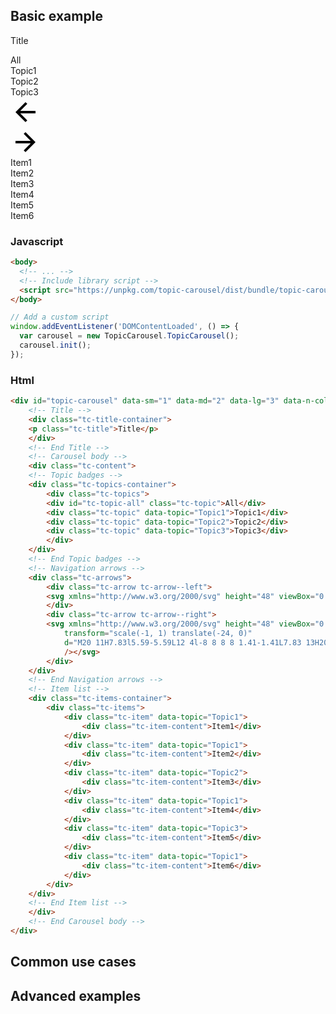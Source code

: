 <script src="https://unpkg.com/topic-carousel/dist/bundle/topic-carousel.min.js"></script>

## Basic example

<div id="topic-carousel" data-sm="1" data-md="2" data-lg="3" data-n-cols="2">
    <div class="tc-title-container">
    <p class="tc-title">Title</p>
    </div>
    <div class="tc-content">
    <div class="tc-topics-container">
        <div class="tc-topics">
        <div id="tc-topic-all" class="tc-topic">All</div>
        <div class="tc-topic" data-topic="Topic1">Topic1</div>
        <div class="tc-topic" data-topic="Topic2">Topic2</div>
        <div class="tc-topic" data-topic="Topic3">Topic3</div>
        </div>
    </div>
    <div class="tc-arrows">
        <div class="tc-arrow tc-arrow--left">
        <svg xmlns="http://www.w3.org/2000/svg" height="48" viewBox="0 0 24 24" width="48"><path d="M20 11H7.83l5.59-5.59L12 4l-8 8 8 8 1.41-1.41L7.83 13H20v-2z"></svg>
        </div>
        <div class="tc-arrow tc-arrow--right">
        <svg xmlns="http://www.w3.org/2000/svg" height="48" viewBox="0 0 24 24" width="48"><path
            transform="scale(-1, 1) translate(-24, 0)"
            d="M20 11H7.83l5.59-5.59L12 4l-8 8 8 8 1.41-1.41L7.83 13H20v-2z"
            /></svg>
        </div>
    </div>
    <div class="tc-items-container">
        <div class="tc-items">
        <div class="tc-item" data-topic="Topic1">
            <div class="tc-item-content">Item1</div>
        </div>
        <div class="tc-item" data-topic="Topic1">
            <div class="tc-item-content">Item2</div>
        </div>
        <div class="tc-item" data-topic="Topic2">
            <div class="tc-item-content">Item3</div>
        </div>
        <div class="tc-item" data-topic="Topic1">
            <div class="tc-item-content">Item4</div>
        </div>
        <div class="tc-item" data-topic="Topic3">
            <div class="tc-item-content">Item5</div>
        </div>
        <div class="tc-item" data-topic="Topic1">
            <div class="tc-item-content">Item6</div>
        </div>
        </div>
    </div>
    </div>
</div>

<script>
    window.addEventListener('DOMContentLoaded', () => {
      var carousel = new TopicCarousel.TopicCarousel();
      carousel.init();
    });
</script>

### Javascript

```html
<body>
  <!-- ... -->
  <!-- Include library script -->
  <script src="https://unpkg.com/topic-carousel/dist/bundle/topic-carousel.min.js"></script>
</body>
```

```js
// Add a custom script
window.addEventListener('DOMContentLoaded', () => {
  var carousel = new TopicCarousel.TopicCarousel();
  carousel.init();
});
```

### Html

```html
<div id="topic-carousel" data-sm="1" data-md="2" data-lg="3" data-n-cols="2">
    <!-- Title -->
    <div class="tc-title-container">
    <p class="tc-title">Title</p>
    </div>
    <!-- End Title -->
    <!-- Carousel body -->
    <div class="tc-content">
    <!-- Topic badges -->
    <div class="tc-topics-container">
        <div class="tc-topics">
        <div id="tc-topic-all" class="tc-topic">All</div>
        <div class="tc-topic" data-topic="Topic1">Topic1</div>
        <div class="tc-topic" data-topic="Topic2">Topic2</div>
        <div class="tc-topic" data-topic="Topic3">Topic3</div>
        </div>
    </div>
    <!-- End Topic badges -->
    <!-- Navigation arrows -->
    <div class="tc-arrows">
        <div class="tc-arrow tc-arrow--left">
        <svg xmlns="http://www.w3.org/2000/svg" height="48" viewBox="0 0 24 24" width="48"><path d="M20 11H7.83l5.59-5.59L12 4l-8 8 8 8 1.41-1.41L7.83 13H20v-2z"></svg>
        </div>
        <div class="tc-arrow tc-arrow--right">
        <svg xmlns="http://www.w3.org/2000/svg" height="48" viewBox="0 0 24 24" width="48"><path
            transform="scale(-1, 1) translate(-24, 0)"
            d="M20 11H7.83l5.59-5.59L12 4l-8 8 8 8 1.41-1.41L7.83 13H20v-2z"
            /></svg>
        </div>
    </div>
    <!-- End Navigation arrows -->
    <!-- Item list -->
    <div class="tc-items-container">
        <div class="tc-items">
            <div class="tc-item" data-topic="Topic1">
                <div class="tc-item-content">Item1</div>
            </div>
            <div class="tc-item" data-topic="Topic1">
                <div class="tc-item-content">Item2</div>
            </div>
            <div class="tc-item" data-topic="Topic2">
                <div class="tc-item-content">Item3</div>
            </div>
            <div class="tc-item" data-topic="Topic1">
                <div class="tc-item-content">Item4</div>
            </div>
            <div class="tc-item" data-topic="Topic3">
                <div class="tc-item-content">Item5</div>
            </div>
            <div class="tc-item" data-topic="Topic1">
                <div class="tc-item-content">Item6</div>
            </div>
        </div>
    </div>
    <!-- End Item list -->
    </div>
    <!-- End Carousel body -->
</div>
```

## Common use cases

## Advanced examples
